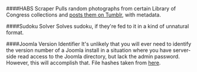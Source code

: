 ####HABS Scraper
Pulls random photographs from certain Library of Congress collections and [posts them on Tumblr](http://americanbuildings.tumblr.com/), with metadata.

####Sudoku Solver
Solves sudoku, if they're fed to it in a kind of unnatural format.

####Joomla Version Identifier
It's unlikely that you will ever need to identify the version number of a Joomla install in a situation where you have server-side read access to the Joomla directory, but lack the admin password. However, this will accomplish that. File hashes taken from [here](
https://github.com/urbanadventurer/WhatWeb/blob/master/plugins/joomla.rb).
